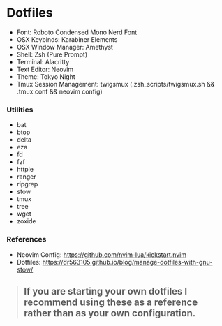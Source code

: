 # Dotfiles
- Font: Roboto Condensed Mono Nerd Font
- OSX Keybinds: Karabiner Elements
- OSX Window Manager: Amethyst
- Shell: Zsh (Pure Prompt)
- Terminal: Alacritty
- Text Editor: Neovim
- Theme: Tokyo Night
- Tmux Session Management: twigsmux (.zsh_scripts/twigsmux.sh && .tmux.conf && neovim config)

### Utilities
- bat
- btop
- delta
- eza
- fd
- fzf
- httpie
- ranger
- ripgrep
- stow
- tmux
- tree
- wget
- zoxide

### References
- Neovim Config: https://github.com/nvim-lua/kickstart.nvim
- Dotfiles: https://dr563105.github.io/blog/manage-dotfiles-with-gnu-stow/

> ## If you are starting your own dotfiles I recommend using these as a reference rather than as your own configuration.
